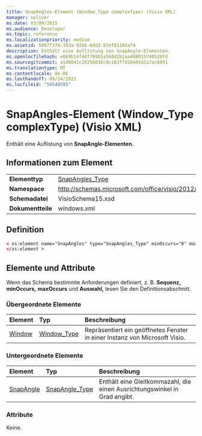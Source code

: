 ```yaml
---
title: SnapAngles-Element (Window_Type complexType) (Visio XML)
manager: soliver
ms.date: 03/09/2015
ms.audience: Developer
ms.topic: reference
ms.localizationpriority: medium
ms.assetid: 5997f374-303a-92b6-6dd3-87ef81104af4
description: Enthält eine Auflistung von SnapAngle-Elementen.
ms.openlocfilehash: e069b14f4df799b5a568d2b1aa488015740529fd
ms.sourcegitcommit: a1d9041c20256616c9c183f7d1049142a7ac6991
ms.translationtype: MT
ms.contentlocale: de-DE
ms.lasthandoff: 09/24/2021
ms.locfileid: "59549595"
---
```

# <a name="snapangles-element-window_type-complextype-visio-xml"></a>SnapAngles-Element (Window_Type complexType) (Visio XML)

Enthält eine Auflistung von **SnapAngle-Elementen.** 
  
## <a name="element-information"></a>Informationen zum Element

|||
|:-----|:-----|
|**Elementtyp** <br/> |[SnapAngles_Type](snapangles_type-complextypevisio-xml.md) <br/> |
|**Namespace** <br/> |http://schemas.microsoft.com/office/visio/2012/main  <br/> |
|**Schemadatei** <br/> |VisioSchema15.xsd  <br/> |
|**Dokumentteile** <br/> |windows.xml  <br/> |
   
## <a name="definition"></a>Definition

```XML
< xs:element name="SnapAngles" type="SnapAngles_Type" minOccurs="0" maxOccurs="1" >
</xs:element >
```

## <a name="elements-and-attributes"></a>Elemente und Attribute

Wenn das Schema bestimmte Anforderungen definiert, z. B. **Sequenz,** **minOccurs,** **maxOccurs** und **Auswahl,** lesen Sie den Definitionsabschnitt. 
  
### <a name="parent-elements"></a>Übergeordnete Elemente

|**Element**|**Typ**|**Beschreibung**|
|:-----|:-----|:-----|
|[Window](window-element-windows_type-complextypevisio-xml.md) <br/> |[Window_Type](window_type-complextypevisio-xml.md) <br/> |Repräsentiert ein geöffnetes Fenster in einer Instanz von Microsoft Visio.  <br/> |
   
### <a name="child-elements"></a>Untergeordnete Elemente

|**Element**|**Typ**|**Beschreibung**|
|:-----|:-----|:-----|
|[SnapAngle](snapangle-element-snapangles_type-complextypevisio-xml.md) <br/> |[SnapAngle_Type](snapangle_type-complextypevisio-xml.md) <br/> |Enthält eine Gleitkommazahl, die einen Ausrichtungswinkel in Grad angibt.  <br/> |
   
### <a name="attributes"></a>Attribute

Keine.
  

